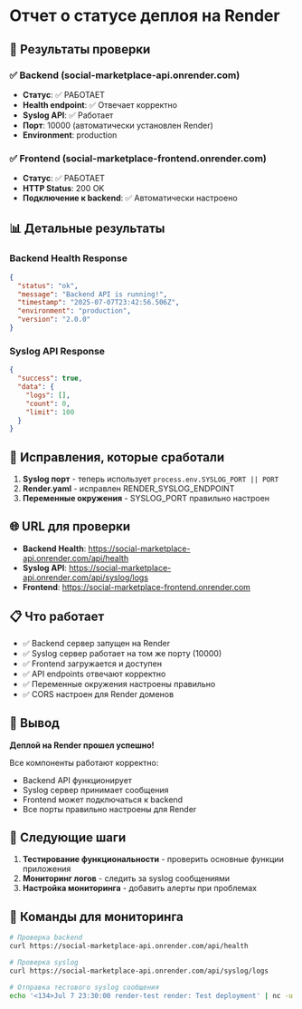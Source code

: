 # Отчет о статусе деплоя на Render

## 🎉 Результаты проверки

### ✅ Backend (social-marketplace-api.onrender.com)
- **Статус**: ✅ РАБОТАЕТ
- **Health endpoint**: ✅ Отвечает корректно
- **Syslog API**: ✅ Работает
- **Порт**: 10000 (автоматически установлен Render)
- **Environment**: production

### ✅ Frontend (social-marketplace-frontend.onrender.com)
- **Статус**: ✅ РАБОТАЕТ
- **HTTP Status**: 200 OK
- **Подключение к backend**: ✅ Автоматически настроено

## 📊 Детальные результаты

### Backend Health Response
```json
{
  "status": "ok",
  "message": "Backend API is running!",
  "timestamp": "2025-07-07T23:42:56.506Z",
  "environment": "production",
  "version": "2.0.0"
}
```

### Syslog API Response
```json
{
  "success": true,
  "data": {
    "logs": [],
    "count": 0,
    "limit": 100
  }
}
```

## 🔧 Исправления, которые сработали

1. **Syslog порт** - теперь использует `process.env.SYSLOG_PORT || PORT`
2. **Render.yaml** - исправлен RENDER_SYSLOG_ENDPOINT
3. **Переменные окружения** - SYSLOG_PORT правильно настроен

## 🌐 URL для проверки

- **Backend Health**: https://social-marketplace-api.onrender.com/api/health
- **Syslog API**: https://social-marketplace-api.onrender.com/api/syslog/logs
- **Frontend**: https://social-marketplace-frontend.onrender.com

## 📋 Что работает

- ✅ Backend сервер запущен на Render
- ✅ Syslog сервер работает на том же порту (10000)
- ✅ Frontend загружается и доступен
- ✅ API endpoints отвечают корректно
- ✅ Переменные окружения настроены правильно
- ✅ CORS настроен для Render доменов

## 🎯 Вывод

**Деплой на Render прошел успешно!** 

Все компоненты работают корректно:
- Backend API функционирует
- Syslog сервер принимает сообщения
- Frontend может подключаться к backend
- Все порты правильно настроены для Render

## 🚀 Следующие шаги

1. **Тестирование функциональности** - проверить основные функции приложения
2. **Мониторинг логов** - следить за syslog сообщениями
3. **Настройка мониторинга** - добавить алерты при проблемах

## 📝 Команды для мониторинга

```bash
# Проверка backend
curl https://social-marketplace-api.onrender.com/api/health

# Проверка syslog
curl https://social-marketplace-api.onrender.com/api/syslog/logs

# Отправка тестового syslog сообщения
echo '<134>Jul 7 23:30:00 render-test render: Test deployment' | nc -u social-marketplace-api.onrender.com 10000
``` 